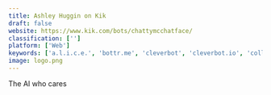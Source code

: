 ```yaml
---
title: Ashley Huggin on Kik
draft: false 
website: https://www.kik.com/bots/chattymcchatface/
classification: ['']
platform: ['Web']
keywords: ['a.l.i.c.e.', 'bottr.me', 'cleverbot', 'cleverbot.io', 'collective_debate', 'dancing_hotdog_ai', 'flotsm', 'gofind_ai', 'karrot_fit', 'mitsuku_chatbot', 'not_hotdog', 'nothotdog.io', 'replika', 'sqrl', 'tep', 'toprecs', 'uncertainty_detector', 'voice', 'webinarninja', 'zo', 'botwick']
image: logo.png
---
```

The AI who cares